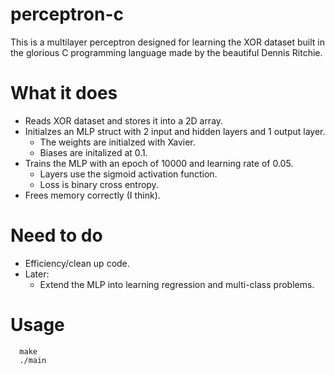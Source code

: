 # perceptron-c
This is a multilayer perceptron designed for learning the XOR dataset built in the glorious C programming
language made by the beautiful Dennis Ritchie.

# What it does
- Reads XOR dataset and stores it into a 2D array.
- Initialzes an MLP struct with 2 input and hidden layers and 1 output layer.
  - The weights are initialzed with Xavier.
  - Biases are initalized at 0.1.
- Trains the MLP with an epoch of 10000 and learning rate of 0.05.
  - Layers use the sigmoid activation function.
  - Loss is binary cross entropy.
- Frees memory correctly (I think).

# Need to do
- Efficiency/clean up code.
- Later: 
  - Extend the MLP into learning regression and multi-class problems.

# Usage
```shell
  make
  ./main
```

